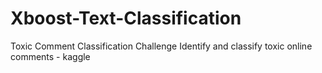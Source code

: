 # Xboost-Text-Classification
Toxic Comment Classification Challenge Identify and classify toxic online comments - kaggle 
